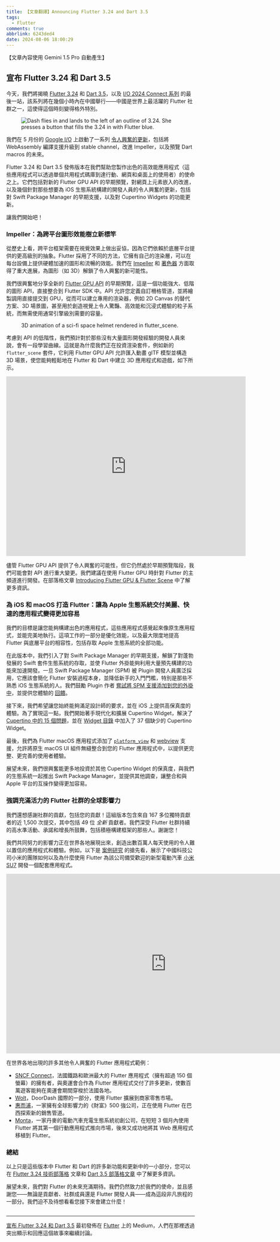 ```yaml
---
title: 【文章翻譯】Announcing Flutter 3.24 and Dart 3.5
tags:
  - Flutter
comments: true
abbrlink: 6243ded4
date: 2024-08-06 18:00:29
---
```


【文章內容使用 Gemini 1.5 Pro 自動產生】

## 宣布 Flutter 3.24 和 Dart 3.5

今天，我們將揭曉 [Flutter 3.24](https://medium.com/p/6c040f87d1e4/edit) 和 [Dart 3.5](https://medium.com/dartlang/dart-3.5-6ca36259fa2f)，以及 [I/O 2024 Connect 系列](https://ioconnectchina.googlecnapps.cn/) 的最後一站，該系列將在幾個小時內在中國舉行——中國是世界上最活躍的 Flutter 社群之一，這使得這個時刻變得格外特別。

<figure>
<img alt="Dash flies in and lands to the left of an outline of 3.24. She presses a button that fills the 3.24 in with Flutter blue." src="https://cdn-images-1.medium.com/max/1024/1*jzRGig761LnPlvokq2FaVA.gif" />
</figure>

我們在 5 月份的 [Google I/O](https://io.google/2024/) 上啟動了一系列 [令人興奮的更新](https://medium.com/flutter/io24-5e211f708a37)，包括將 WebAssembly 編譯支援升級到 stable channel，改進 Impeller，以及預覽 Dart macros 的未來。

Flutter 3.24 和 Dart 3.5 發佈版本在我們幫助您製作出色的高效能應用程式（這些應用程式可以透過單個共用程式碼庫到達行動、網頁和桌面上的使用者）的使命之上。它們包括對新的 Flutter GPU API 的早期預覽，對網頁上元素嵌入的改進，以及幾個針對那些想要為 iOS 生態系統構建的開發人員的令人興奮的更新，包括對 Swift Package Manager 的早期支援，以及對 Cupertino Widgets 的功能更新。

讓我們開始吧！

### Impeller：為跨平台圖形效能樹立新標竿

從歷史上看，跨平台框架需要在視覺效果上做出妥協，因為它們依賴於底層平台提供的更高級別的抽象。Flutter 採用了不同的方法，它擁有自己的渲染層，可以在每台設備上提供硬體加速的圖形和流暢的效能。我們在 [Impeller](https://docs.flutter.dev/perf/impeller) 和 [著色器](https://docs.flutter.dev/ui/design/graphics/fragment-shaders) 方面取得了重大進展，為圖形（如 3D）解鎖了令人興奮的新可能性。

我們很興奮地分享全新的 [Flutter GPU API](https://github.com/flutter/engine/blob/main/docs/impeller/Flutter-GPU.md) 的早期預覽，這是一個功能強大、低階的圖形 API，直接整合到 Flutter SDK 中。API 允許您定義自訂柵格管道，並將繪製調用直接提交到 GPU，從而可以建立專用的渲染器，例如 2D Canvas 的替代方案、3D 場景圖，甚至用於創造視覺上令人驚豔、高效能和沉浸式體驗的粒子系統，而無需使用通常引擎級別需要的容量。

<figure>
<img alt="" src="https://cdn-images-1.medium.com/max/796/0*QC1D0LdTgLynDOnV" />
<figcaption>3D animation of a sci-fi space helmet rendered in flutter_scene.</figcaption>
</figure>

考慮到 API 的低階性，我們預計對於那些沒有大量圖形開發經驗的開發人員來說，會有一段學習曲線。這就是為什麼我們正在投資渲染套件，例如新的 `flutter_scene` 套件，它利用 Flutter GPU API 允許匯入動畫 glTF 模型並構造 3D 場景，使您能夠輕鬆地在 Flutter 和 Dart 中建立 3D 應用程式和遊戲，如下所示。

<iframe src="https://cdn.embedly.com/widgets/media.html?src=https%3A%2F%2Fwww.youtube.com%2Fembed%2FY-DFVKPikVM%3Ffeature%3Doembed&amp;display_name=YouTube&amp;url=https%3A%2F%2Fwww.youtube.com%2Fwatch%3Fv%3DY-DFVKPikVM&amp;image=https%3A%2F%2Fi.ytimg.com%2Fvi%2FY-DFVKPikVM%2Fhqdefault.jpg&amp;key=a19fcc184b9711e1b4764040d3dc5c07&amp;type=text%2Fhtml&amp;schema=youtube" width="640" height="480" frameborder="0" scrolling="no"><a href="https://medium.com/media/21e51abf698b844782de55d81e3cd7b4/href">https://medium.com/media/21e51abf698b844782de55d81e3cd7b4/href</a></iframe>

儘管 Flutter GPU API 提供了令人興奮的可能性，但它仍然處於早期預覽階段，我們可能會對 API 進行重大變更。我們建議在使用 Flutter GPU 時針對 Flutter 的主頻道進行開發。在部落格文章 [Introducing Flutter GPU & Flutter Scene](https://medium.com/flutter/getting-started-with-flutter-gpu-f33d497b7c11) 中了解更多資訊。

### 為 iOS 和 macOS 打造 Flutter：讓為 Apple 生態系統交付美麗、快速的應用程式變得更加容易

我們的目標是讓您能夠構建出色的應用程式，這些應用程式感覺起來像原生應用程式，並能完美地執行。這項工作的一部分是優化效能，以及最大限度地提高 Flutter 與底層平台的相容性，包括存取 Apple 生態系統的全部功能。

在此版本中，我們引入了對 Swift Package Manager 的早期支援，解鎖了對蓬勃發展的 Swift 套件生態系統的存取，並使 Flutter 外掛能夠利用大量預先構建的功能來加速開發。一旦 Swift Package Manager (SPM) 被 Plugin 開發人員廣泛採用，它應該會簡化 Flutter 安裝過程本身，並降低新手的入門門檻，特別是那些不熟悉 iOS 生態系統的人。我們鼓勵 Plugin 作者 [嘗試將 SPM 支援添加到您的外掛中](https://docs.flutter.dev/packages-and-plugins/swift-package-manager/for-plugin-authors#how-to-add-swift-package-manager-support-to-an-existing-flutter-plugin)，並提供您體驗的 [回饋](https://github.com/flutter/flutter/issues)。

接下來，我們希望讓您始終能夠滿足設計師的要求，並在 iOS 上提供高保真度的體驗。為了實現這一點，我們開始著手現代化和擴展 Cupertino Widget，解決了 [Cupertino 中的 15 個問題](https://github.com/flutter/flutter/issues?q=is%3Aissue+is%3Aclosed+label%3A%22f%3A+cupertino%22+sort%3Aupdated-desc+closed%3A2024-04-01..2024-07-01+)，並在 [Widget 目錄](https://docs.flutter.dev/ui/widgets/cupertino) 中加入了 37 個缺少的 Cupertino Widget。

最後，我們為 Flutter macOS 應用程式添加了 [`platform_view`](https://docs.flutter.dev/platform-integration/macos/platform-views) 和 [webview](https://docs.flutter.dev/platform-integration/web/web-content-in-flutter) 支援，允許將原生 macOS UI 組件無縫整合到您的 Flutter 應用程式中，以提供更完整、更完善的使用者體驗。

展望未來，我們很興奮能更多地投資於其他 Cupertino Widget 的保真度，與我們的生態系統一起推出 Swift Package Manager，並提供其他調查，讓整合和與 Apple 平台的互操作變得更加容易。

### 強調充滿活力的 Flutter 社群的全球影響力

我們還想感謝社群的貢獻，包括您的貢獻！這組版本包含來自 167 多位獨特貢獻者的近 1,500 次提交，其中包括 49 位 *全新* 貢獻者。我們深受 Flutter 社群持續的高水準活動、承諾和增長所鼓舞，包括積極構建框架的那些人。謝謝您！

我們共同努力的影響力正在世界各地展現出來，創造出數百萬人每天使用的令人難以置信的應用程式和體驗。例如，以下是 [案例研究](http://flutter.dev/showcase/xiaomi) 的搶先看，展示了中國科技公司小米的團隊如何以及為什麼使用 Flutter 為該公司備受歡迎的新型電動汽車 [小米 SU7](https://www.mi.com/global/discover/article?id=3263&amp;ref=renatomitra.com) 開發一個配套應用程式。

<iframe src="https://cdn.embedly.com/widgets/media.html?src=https%3A%2F%2Fwww.youtube.com%2Fembed%2FwfD7ZQhwACU?feature=oembed&amp;display_name=YouTube&amp;url=https%3A%2F%2Fwww.youtube.com%2Fwatch%3Fv=wfD7ZQhwACU&amp;image=https%3A%2F%2Fi.ytimg.com%2Fvi%2FwfD7ZQhwACU%2Fhqdefault.jpg&amp;key=a19fcc184b9711e1b4764040d3dc5c07&amp;type=text%2Fhtml&amp;schema=youtube" width="854" height="480" frameborder="0" scrolling="no"><a href="https://medium.com/media/1e141755d6ab1cd3b7962281efd5e6d3/href">https://medium.com/media/1e141755d6ab1cd3b7962281efd5e6d3/href</a></iframe>

在世界各地出現的許多其他令人興奮的 Flutter 應用程式範例：

* [SNCF Connect](http://flutter.dev/showcase/sncf-connect)，法國鐵路和歐洲最大的 Flutter 應用程式（擁有超過 150 個螢幕）的擁有者，與奧運會合作為 Flutter 應用程式交付了許多更新，使數百萬遊客能夠在奧運會期間穿梭於法國各地。
* [Wolt](http://flutter.dev/showcase/wolt)，DoorDash 國際的一部分，使用 Flutter 擴展到商家零售市場。
* [惠而浦](http://flutter.dev/showcase/whirlpool)，一家擁有全球影響力的《財富》500 強公司，正在使用 Flutter 在巴西探索新的銷售管道。
* [Monta](http://flutter.dev/showcase/monta)，一家丹麥的電動汽車充電生態系統初創公司，在短短 3 個月內使用 Flutter 將其第一個行動應用程式推向市場，後來又成功地將其 Web 應用程式移植到 Flutter。

### 總結

以上只是這些版本中 Flutter 和 Dart 的許多新功能和更新中的一小部分，您可以在 [Flutter 3.24 技術部落格](https://medium.com/p/6c040f87d1e4/edit) 文章和 [Dart 3.5 部落格文章](https://medium.com/dartlang/dart-3.5-6ca36259fa2f) 中了解更多資訊。

展望未來，我們對 Flutter 的未來充滿期待。我們仍然致力於我們的使命，並且感謝您——無論是貢獻者、社群成員還是 Flutter 開發人員——成為這段非凡旅程的一部分。我們迫不及待想看看您接下來會建立什麼！

<img src="https://medium.com/_/stat?event=post.clientViewed&referrerSource=full_rss&postId=204b7d20c45d" width="1" height="1" alt=""><hr><p><a href="https://medium.com/flutter/flutter-3-24-dart-3-5-204b7d20c45d">宣布 Flutter 3.24 和 Dart 3.5</a> 最初發佈在 <a href="https://medium.com/flutter">Flutter</a> 上的 Medium，人們在那裡透過突出顯示和回應這個故事來繼續討論。</p> 

